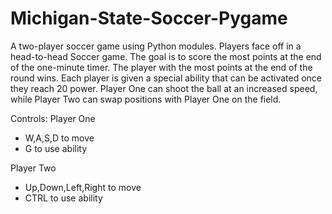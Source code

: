# Michigan-State-Soccer-Pygame

A two-player soccer game using Python modules. Players face off in a head-to-head Soccer game. The goal is to score the most points at the end of the one-minute timer. The player with the most points at the end of the round wins. 
Each player is given a special ability that can be activated once they reach 20 power. Player One can shoot the ball at an increased speed, while Player Two can swap positions with Player One on the field. 

Controls: 
Player One
 - W,A,S,D to move
 - G to use ability
 
Player Two
 - Up,Down,Left,Right to move
 - CTRL to use ability

